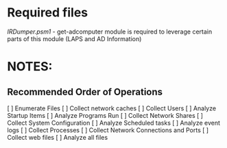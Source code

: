 # Required files
_IRDumper.psm1_ - get-adcomputer module is required to leverage certain parts of this module (LAPS and AD Information)

# NOTES:
## Recommended Order of Operations
[ ] Enumerate Files
[ ] Collect network caches
[ ] Collect Users
[ ] Analyze Startup Items
[ ] Analyze Programs Run
[ ] Collect Network Shares
[ ] Collect System Configuration
[ ] Analyze Scheduled tasks
[ ] Analyze event logs
[ ] Collect Processes
[ ] Collect Network Connections and Ports
[ ] Collect web files
[ ] Analyze all files